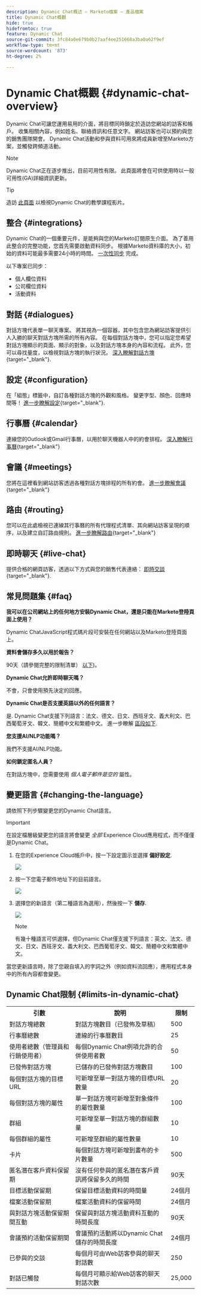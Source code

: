 ```yaml
---
description: Dynamic Chat概述 — Marketo檔案 — 產品檔案
title: Dynamic Chat概觀
hide: true
hidefromtoc: true
feature: Dynamic Chat
source-git-commit: 3fc84a0e679b0b27aaf4ee251668a3ba0a62f9ef
workflow-type: tm+mt
source-wordcount: '873'
ht-degree: 2%

---
```


# Dynamic Chat概觀 {#dynamic-chat-overview}

Dynamic Chat可讓您運用易用的介面，將目標同時鎖定於造訪您網站的訪客和帳戶。 收集相關內容，例如姓名、聯絡資訊和任意文字。 網站訪客也可以預約與您的銷售團隊開會。 Dynamic Chat活動和參與資料可用來將成員新增至Marketo方案，並觸發跨頻道活動。

>[!NOTE]
>
>Dynamic Chat正在逐步推出，目前可用性有限。 此頁面將會在可供使用時以一般可用性(GA)詳細資訊更新。

>[!TIP]
>
>造訪 [此頁面](https://experienceleague.adobe.com/docs/marketo-learn/tutorials/dynamic-chat/dynamic-chat-overview.html) 以檢視Dynamic Chat的教學課程影片。

## 整合 {#integrations}

Dynamic Chat的一個重要元件，是能夠與您的Marketo訂閱原生介面。 為了善用此整合的完整功能，您首先需要啟動資料同步。 根據Marketo資料庫的大小，初始的資料可能最多需要24小時的時間。 [一次性同步](/help/marketo/product-docs/demand-generation/dynamic-chat/integrations/connect-dynamic-chat-to-marketo.md) 完成。

以下專案已同步：

* 個人欄位資料
* 公司欄位資料
* 活動資料

## 對話 {#dialogues}

對話方塊代表單一聊天專案。 將其視為一個容器，其中包含您為網站訪客提供引人入勝的聊天對話方塊所需的所有內容。 在每個對話方塊中，您可以指定您希望對話方塊顯示的頁面、顯示的對象，以及對話方塊本身的內容和流程。 此外，您可以尋找量度，以檢視對話方塊的執行狀況。 [深入瞭解對話方塊](/help/marketo/product-docs/demand-generation/dynamic-chat/dialogues/dialogue-overview.md){target="_blank"}.

## 設定 {#configuration}

在「組態」標籤中，自訂各種對話方塊的外觀和風格。 變更字型、顏色、回應時間等！ [進一步瞭解設定](/help/marketo/product-docs/demand-generation/dynamic-chat/configuration.md){target="_blank"}.

## 行事曆 {#calendar}

連線您的Outlook或Gmail行事曆，以用於聊天機器人中的約會排程。 [深入瞭解行事曆](/help/marketo/product-docs/demand-generation/dynamic-chat/appointment-scheduling/calendar.md){target="_blank"}

## 會議 {#meetings}

您將在這裡看到網站訪客透過各種對話方塊排程的所有約會。 [進一步瞭解會議](/help/marketo/product-docs/demand-generation/dynamic-chat/appointment-scheduling/meetings.md){target="_blank"}

## 路由 {#routing}

您可以在此處檢視已連線其行事曆的所有代理程式清單、其向網站訪客呈現的順序，以及建立自訂路由規則。 [進一步瞭解路由](/help/marketo/product-docs/demand-generation/dynamic-chat/appointment-scheduling/routing.md){target="_blank"}

## 即時聊天 {#live-chat}

提供合格的網頁訪客，透過以下方式與您的銷售代表連絡： [即時交談](/help/marketo/product-docs/demand-generation/dynamic-chat-two/live-chat/agent-inbox.md){target="_blank"}.

## 常見問題集 {#faq}

**我可以在公司網站上的任何地方安裝Dynamic Chat，還是只能在Marketo登陸頁面上使用？**

Dynamic ChatJavaScript程式碼片段可安裝在任何網站以及Marketo登陸頁面上。

**資料會儲存多久以用於報告？**

90天（請參閱完整的限制清單） [以下](#limits-in-dynamic-chat))。

**Dynamic Chat允許即時聊天嗎？**

不會，只會使用預先決定的回應。

**Dynamic Chat是否支援英語以外的任何語言？**

是. Dynamic Chat支援下列語言：法文、德文、日文、西班牙文、義大利文、巴西葡萄牙文、韓文、簡體中文和繁體中文。 進一步瞭解 [區段如下](#changing-the-language).

**您支援AI/NLP功能嗎？**

我們不支援AI/NLP功能。

**如何鎖定匿名人員？**

在對話方塊中，您需要使用 _個人電子郵件是空的_ 屬性。

## 變更語言 {#changing-the-language}

請依照下列步驟變更您的Dynamic Chat語言。

>[!IMPORTANT]
>
>在設定檔層級變更您的語言將會變更 _全部_ Experience Cloud應用程式，而不僅僅是Dynamic Chat。

1. 在您的Experience Cloud帳戶中，按一下設定圖示並選擇 **偏好設定**.

   ![](assets/dynamic-chat-overview-1.png)

1. 按一下您電子郵件地址下的目前語言。

   ![](assets/dynamic-chat-overview-2.png)

1. 選擇您的新語言（第二種語言為選用），然後按一下 **儲存**.

   ![](assets/dynamic-chat-overview-3.png)

   >[!NOTE]
   >
   >有幾十種語言可供選擇，但Dynamic Chat僅支援下列語言：英文、法文、德文、日文、西班牙文、義大利文、巴西葡萄牙文、韓文、簡體中文和繁體中文。

當您更新語言時，除了您親自填入的字詞之外（例如資料流回應），應用程式本身中的所有內容都會變更。

## Dynamic Chat限制 {#limits-in-dynamic-chat}

<table>
  <th>引數</th>
  <th>說明</th>
  <th>限制</th>
 <tr>
  <td>對話方塊總數</td>
  <td>對話方塊數目（已發佈及草稿）</td>
  <td>500</td>
 </tr>
 <tr>
  <td>行事曆總數</td>
  <td>連線的行事曆數目</td>
  <td>25</td>
 </tr>
 <tr>
  <td>使用者總數（管理員和行銷使用者）</td>
  <td>每個Dynamic Chat例項允許的合併使用者數</td>
  <td>50</td>
 </tr>
 <tr>
  <td>已發佈對話方塊</td>
  <td>已儲存的已發佈對話方塊數目</td>
  <td>100</td>
 </tr>
 <tr>
  <td>每個對話方塊的目標URL</td>
  <td>可新增至單一對話方塊的目標URL數量</td>
  <td>20</td>
 </tr>
 <tr>
  <td>每個對話方塊的屬性</td>
  <td>單一對話方塊可新增至對象條件的屬性數量</td>
  <td>100</td>
 </tr>
 <tr>
  <td>群組</td>
  <td>可新增至單一對話方塊的群組數量</td>
  <td>10</td>
 </tr>
 <tr>
  <td>每個群組的屬性</td>
  <td>可新增至群組的屬性數量</td>
  <td>10</td>
 </tr>
 <tr>
  <td>卡片</td>
  <td>每個對話方塊可新增到畫布的卡片數量</td>
  <td>500</td>
 </tr>
 <tr>
  <td>匿名潛在客戶資料保留期</td>
  <td>沒有任何參與的匿名潛在客戶資訊將保留多久的時間</td>
  <td>90天</td>
 </tr>
 <tr>
  <td>目標活動保留期</td>
  <td>保留目標活動資料的時間量</td>
  <td>24個月</td>
 </tr>
 <tr>
  <td>檔案活動保留期</td>
  <td>檔案活動資料的保留時間</td>
  <td>24個月</td>
 </tr>
 <tr>
  <td>與對話方塊活動保留期間互動</td>
  <td>保留與對話方塊活動資料互動的時間長度</td>
  <td>90天</td>
 </tr>
 <tr>
  <td>會議預約活動保留期間</td>
  <td>會議預約活動將以Dynamic Chat儲存的時間長度</td>
  <td>24個月</td>
 </tr>
 <tr>
  <td>已參與的交談</td>
  <td>每個月可由Web訪客參與的聊天對話數</td>
  <td>250</td>
 </tr>
 <tr>
  <td>對話已觸發</td>
  <td>每個月可顯示給Web訪客的聊天對話次數</td>
  <td>25,000</td>
 </tr>
</table>
